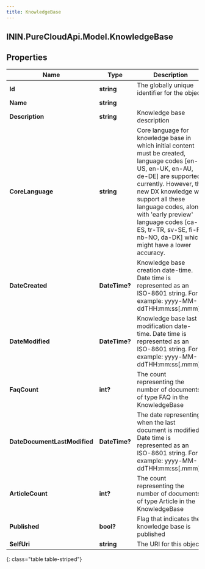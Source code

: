 ```yaml
---
title: KnowledgeBase
---
```

## ININ.PureCloudApi.Model.KnowledgeBase

## Properties

|Name | Type | Description | Notes|
|------------ | ------------- | ------------- | -------------|
| **Id** | **string** | The globally unique identifier for the object. | [optional] |
| **Name** | **string** |  | [optional] |
| **Description** | **string** | Knowledge base description | [optional] |
| **CoreLanguage** | **string** | Core language for knowledge base in which initial content must be created, language codes [en-US, en-UK, en-AU, de-DE] are supported currently. However, the new DX knowledge will support all these language codes, along with &#39;early preview&#39; language codes [ca-ES, tr-TR, sv-SE, fi-FI, nb-NO, da-DK] which might have a lower accuracy. | |
| **DateCreated** | **DateTime?** | Knowledge base creation date-time. Date time is represented as an ISO-8601 string. For example: yyyy-MM-ddTHH:mm:ss[.mmm]Z | [optional] |
| **DateModified** | **DateTime?** | Knowledge base last modification date-time. Date time is represented as an ISO-8601 string. For example: yyyy-MM-ddTHH:mm:ss[.mmm]Z | [optional] |
| **FaqCount** | **int?** | The count representing the number of documents of type FAQ in the KnowledgeBase | [optional] |
| **DateDocumentLastModified** | **DateTime?** | The date representing when the last document is modified. Date time is represented as an ISO-8601 string. For example: yyyy-MM-ddTHH:mm:ss[.mmm]Z | [optional] |
| **ArticleCount** | **int?** | The count representing the number of documents of type Article in the KnowledgeBase | [optional] |
| **Published** | **bool?** | Flag that indicates the knowledge base is published | [optional] |
| **SelfUri** | **string** | The URI for this object | [optional] |
{: class="table table-striped"}


